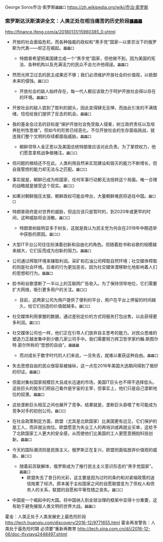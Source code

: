 George Soros乔治·索罗斯`龘龘囗`
https://zh.wikipedia.org/wiki/乔治·索罗斯

### 索罗斯达沃斯演讲全文：人类正处在相当痛苦的历史阶段`龘龘龘`
http://finance.ifeng.com/a/20180131/15960385_0.shtml
- 开放的社会面临危机，而各种独裁的政权和“黑手党”国家—以普京治下的俄罗斯为代表——却正在崛起。`龘龘囗`
  - 特朗普希望把美国建立成一个“黑手党”国家，但他做不到，因为美国的宪法、各种机构以及充满活力的民众不会允许他得逞。`龘龘囗`

- 然而光捍卫过去的民主成果还不够；我们必须维护开放社会的价值观，以抵御未来的侵蚀。`龘囗囗`
  - 开放社会的敌人始终存在，每一代人都应该致力于呵护开放社会得以存在的环境。`龘龘囗`

- 开放社会的敌人尝到了胜利的甜头，因此变得肆无忌惮，而由此引发的不满情绪，恰恰给我们提供了反击的机会。`龘龘囗`

- 我的基金会过去的目标是“保护开放社会免受敌人侵害，树立政府责任以及培养批判性思维”。但如今的形势已经恶化。不仅开放社会的生存面临挑战，就连我们整个文明的存续都面临威胁。`龘龘囗`
  - 朝鲜领导人金正恩以及美国总统特朗普应该对此负责。为了掌控权力，他们愿意拿核战争做赌注。`龘囗囗`

- 但问题的根结还不在此。人类利用自然来实现建设和毁灭的能力不断增长，但自我管控的能力却无法与之匹配。`龘囗囗`

- 事实就是，朝鲜已成为核国家，任何军事行动都无法扭转这个局面。唯一合理的战略就是接受这个现实。`龘囗囗`

- 如果对朝鲜施压太狠，朝鲜政权可能会垮台，大量朝鲜难民将逃往中国。`龘囗囗`

- 特朗普政府是对世界的威胁，但这应该只是暂时的，到2020年或更早的时间，这种威胁将会消散。`龘囗囗`
  - 特朗普树敌明显多于树友，这就是我认为民主党为何会在2018年中期选举中获胜的原因。`龘囗囗`

- 大型IT平台公司往往扮演着创新和自由化的角色。但随着脸书和谷歌的规模越来越大，它们反而成为创新的阻力。`龘龘囗`

- 公司通过榨取环境来赚取利润。采矿和石油公司榨取自然环境；社交媒体榨取的则是社会环境。后者的行为更加恶劣，因为社交媒体潜移默化地影响着人们的思想和行为。`龘龘囗`

- 脸书和谷歌垄断了一半以上的互联网广告收入。为了保持领导地位，它们需要扩大网络，吸引更多用户的关注。`龘囗囗`
  - 目前，这两家公司为用户提供了便利的平台，用户在平台上停留的时间越久，给它们创造的价值就越多。`龘囗囗`

- 社交媒体利用掌握的数据，通过差别定价的方式将服务打包出售，以此获得更多利润。`龘囗囗`

- 社交媒体公司也一样，他们正在引导人们放弃自主思考的能力。对民众思维的塑造力正越发集中到少数几家公司手中。我们需要努力捍卫哲学家约翰.斯图尔特.密尔所称的“思想的自由”。`龘龘龘`
  - 而对成长于数字时代的人们来说，一旦失去，就难以重获这种自由。`龘龘囗`

- 失去思想自由的民众很容易被操纵，这一点在2016年美国大选期间得到了极好的印证。`龘龘囗`

- 但面对集权国家规模巨大且成长迅速的市场，美国IT巨头也不得不选择低头。这些巨头的股东们把自己看作是宇宙的主宰，但事实上，他们只是自己垄断地位的奴隶。`龘龘囗`

- 这些垄断巨头相互之间也展开了竞争。结果就是，垄断巨头吞噬了有可能成为竞争对手的初创公司。`龘囗囗`

- 在社会政策制定方面，欧盟（尤其是北欧国家）比美国更有远见，它们保护的是工人，而非就业岗位。欧盟愿意为失业工人的再培训或再就业买单，这给予了北欧国家工人更大的安全感，从而使他们比美国的工人更愿意拥抱科技创新。`龘龘囗`

- 今天的国际潮流则是民族主义。俄罗斯正在复兴，欧盟则面临放弃价值观的威胁。`龘囗囗`
  - 随着前苏联解体，俄罗斯成为了推行民主主义意识形态的“黑手党国家”。`龘龘囗`
    - 欧盟失去了昔日的光彩，这主要是因为过时的条约和对紧缩政策的迷信拖累了经济。原本属于主权国家之间的自愿联盟变为了债权人和债务人的关系，联盟的自愿和平等性随之丧失。`龘囗囗`

- 中国是一个崛起中的大国。将中国纳入到全球治理的框架中显得十分重要，这有助于避免摧毁人类文明的世界大战。`龘龘囗`

霍金：人类正处于人类发展史上最危险阶段
http://tech.huanqiu.com/discovery/2016-12/9771655.html
霍金再发警告：人类处于最危险时期 必须要“重新再教育
http://tech.sina.com.cn/d/i/2016-12-06/doc-ifxyiayq2448497.shtml